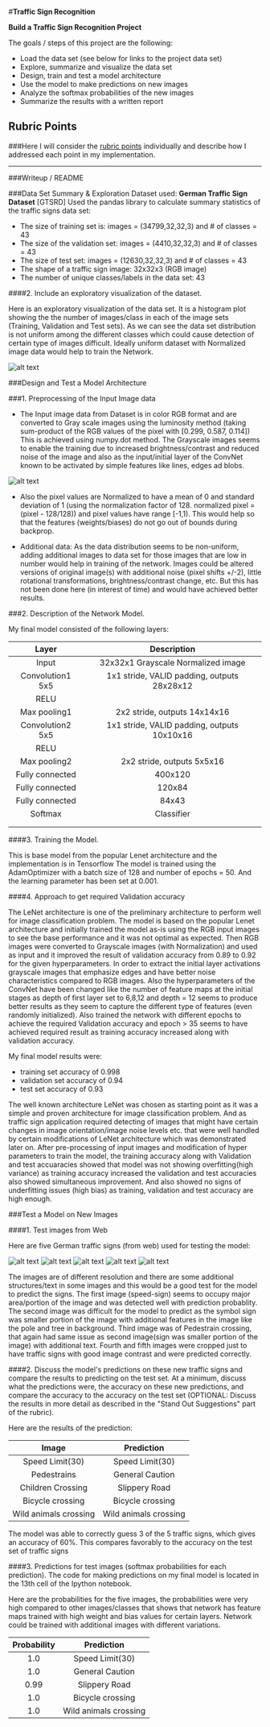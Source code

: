 #**Traffic Sign Recognition** 

**Build a Traffic Sign Recognition Project**

The goals / steps of this project are the following:
* Load the data set (see below for links to the project data set)
* Explore, summarize and visualize the data set
* Design, train and test a model architecture
* Use the model to make predictions on new images
* Analyze the softmax probabilities of the new images
* Summarize the results with a written report


[//]: # (Image References)

[image1]: ./examples/visualization.jpg "Visualization"
[image2]: ./examples/grayscale.jpg "Grayscaling"
[image3]: ./examples/random_noise.jpg "Random Noise"
[image4]: ./examples/placeholder.png "Traffic Sign 1"
[image5]: ./examples/placeholder.png "Traffic Sign 2"
[image6]: ./examples/placeholder.png "Traffic Sign 3"
[image7]: ./examples/placeholder.png "Traffic Sign 4"
[image8]: ./examples/placeholder.png "Traffic Sign 5"

## Rubric Points
###Here I will consider the [rubric points](https://review.udacity.com/#!/rubrics/481/view) individually and describe how I addressed each point in my implementation.  

---
###Writeup / README

###Data Set Summary & Exploration
Dataset used: **German Traffic Sign Dataset** [GTSRD]
Used the pandas library to calculate summary statistics of the traffic signs data set:

* The size of training set is:     images = (34799,32,32,3) and # of classes = 43
* The size of the validation set:  images = (4410,32,32,3)  and # of classes = 43
* The size of test set:            images = (12630,32,32,3) and # of classes = 43
* The shape of a traffic sign image: 32x32x3 (RGB image)
* The number of unique classes/labels in the data set: 43

####2. Include an exploratory visualization of the dataset.

Here is an exploratory visualization of the data set. It is a histogram plot showing the 
the number of images/class in each of the image sets (Training, Validation and Test sets).
As we can see the data set distribution is not uniform among the different classes which
could cause detection of certain type of images difficult. Ideally uniform dataset with
Normalized image data would help to train the Network.

![alt text](./data_vis1.png)

###Design and Test a Model Architecture

###1. Preprocessing of the Input Image data
- The Input image data from Dataset is in color RGB format and are converted to Gray scale images
using the luminosity method (taking sum-product of the RGB values of the pixel with [0.299, 0.587, 0.114])
This is achieved using numpy.dot method. The Grayscale images seems to enable the training due to increased
brightness/contrast and reduced noise of the image and also as the input/initial layer of the ConvNet
known to be activated by simple features like lines, edges ad blobs.

![alt text](./rgb_gray.png)

- Also the pixel values are  Normalized to have a mean of 0 and standard deviation of 1 (using the
normalization factor of 128. normalized pixel = (pixel - 128/128)) and pixel values have range [-1,1).
This would help so that the features (weights/biases) do not go out of bounds during backprop.

- Additional data: As the data distribution seems to be non-uniform, adding additional images to
data set for those images that are low in number would help in training of the network.
Images could be altered versions of original image(s) with additional noise (pixel shifts +/-2),
little rotational transformations, brightness/contrast change, etc. But this has not been done here 
(in interest of time) and would have achieved better results.


###2. Description of the Network Model.

My final model consisted of the following layers: 

| Layer         	    |     Description	        					| 
|:---------------------:|:---------------------------------------------:| 
| Input         		| 32x32x1 Grayscale Normalized image			| 
| Convolution1 5x5     	| 1x1 stride, VALID padding, outputs 28x28x12 	|
| RELU					|												|
| Max pooling1	      	| 2x2 stride,  outputs 14x14x16 				|
| Convolution2 5x5     	| 1x1 stride, VALID padding, outputs 10x10x16 	|
| RELU					|												|
| Max pooling2	      	| 2x2 stride,  outputs 5x5x16    				|
| Fully connected		| 400x120     									|
| Fully connected		| 120x84     									|
| Fully connected		| 84x43     									|
| Softmax				| Classifier   									|
|						|												|
|						|												|
 

####3. Training the Model. 

This is base model from the popular Lenet architecture and the implementation is in Tensorflow
The model is trained using the AdamOptimizer with a batch size of 128 and number of epochs = 50. 
And the learning parameter has been set at 0.001. 

####4. Approach to get required Validation accuracy

The LeNet architecture is one of the preliminary architecture to perform well for image classification problem.
The model is based on the popular Lenet architecture and initially trained the model as-is using the RGB input images
to see the base performance and it was not optimal as expected. Then RGB images were converted to Grayscale images
(with Normalization) and used as input and it improved the result of validation accuracy from 0.89 to 0.92
for the given hyperparameters. In order to extract the initial layer activations grayscale images that emphasize
edges and have better noise characteristics compared to RGB images. 
Also the hyperparameters of the ConvNet have been changed like the number of feature maps at the initial stages
as depth of first layer set to 6,8,12 and depth = 12 seems to produce better results as they seem to capture
the different type of features (even randomly initialized).
Also trained the network with different epochs to achieve the required Validation accuracy and epoch > 35
seems to have achieved required result as training accuracy increased along with validation accuracy.

My final model results were:
* training set accuracy of 0.998
* validation set accuracy of 0.94
* test set accuracy of 0.93


The well known architecture LeNet was chosen as starting point as it was a simple and proven architecture
for image classification problem. And as traffic sign application required detecting of images that might have
certain changes in image orientation/image noise levels etc. that were well handled by certain modifications of
LeNet architecture which was demonstrated later on. After pre-processing of input images and modification of
hyper parameters to train the model, the training accuracy along with Validation and test accuaracies
showed that model was not showing overfitting(high variance) as training accuracy increased the validation 
and test accuracies also showed simultaneous improvement. And also showed no signs of underfitting issues 
(high bias) as training, validation and test accuracy are high enough. 
 

###Test a Model on New Images

####1. Test images from Web

Here are five German traffic signs (from web) used for testing the model:

![alt text](./test_tsd_scaled/image_1_scaled.jpg) 
![alt text](./test_tsd_scaled/image_27_scaled.jpg)
![alt text](./test_tsd_scaled/image_28_scaled.jpg) 
![alt text](./test_tsd_scaled/image_29_scaled.jpg) 
![alt text](./test_tsd_scaled/image_31_scaled.jpg)

The images are of different resolution and there are some additional structures/text in some images and this
would be a good test for the model to predict the signs.
The first image (speed-sign) seems to occupy major area/portion of the image and was detected well
with prediction probablity. 
The second image was difficult for the model to predict as the symbol sign was smaller portion of the image
with additional features in the image like the pole and tree in background.
Third image was of Pedestrain crossing, that again had same issue as second image(sign was smaller portion
of the image) with additional text.
Fourth and fifth images were cropped just to have traffic signs with good image contrast and were predicted correctly.

####2. Discuss the model's predictions on these new traffic signs and compare the results to predicting on the test set. At a minimum, discuss what the predictions were, the accuracy on these new predictions, and compare the accuracy to the accuracy on the test set (OPTIONAL: Discuss the results in more detail as described in the "Stand Out Suggestions" part of the rubric).

Here are the results of the prediction:

| Image			        |     Prediction	        					| 
|:---------------------:|:---------------------------------------------:| 
| Speed Limit(30)   	| Speed Limit(30)   							| 
| Pedestrains 			| General Caution								|
| Children Crossing		| Slippery Road									|
| Bicycle crossing 		| Bicycle crossing  			 				|
| Wild animals crossing	| Wild animals crossing							|


The model was able to correctly guess 3 of the 5 traffic signs, which gives an accuracy of 60%. 
This compares favorably to the accuracy on the test set of traffic signs

####3. Predictions for test images (softmax probabilities for each prediction). 
The code for making predictions on my final model is located in the 13th cell of the Ipython notebook.

Here are the probabilities for the five images, the probabilities were very high compared to other
images/classes that shows that network has feature maps trained with high weight and bias values
for certain layers. Network could be trained with additional images with different variations.

| Probability         	|     Prediction	        					| 
|:---------------------:|:---------------------------------------------:| 
| 1.0               	| Speed Limit(30)   							| 
| 1.0               	| General Caution								|
| 0.99               	| Slippery Road									|
| 1.0               	| Bicycle crossing  			 				|
| 1.0               	| Wild animals crossing							|



